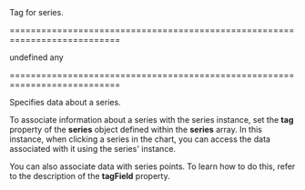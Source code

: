 <!--**
/*-------------------------------------------
    Auto-generated file. Do not modify.
-------------------------------------------

**-->
<!--d-->Tag for series.<!--/d-->
===========================================================================
<!--default-->undefined<!--/default-->
<!--type-->any<!--/type-->
===========================================================================

<!--shortDescription-->
Specifies data about a series.
<!--/shortDescription-->

<!--fullDescription-->
To associate information about a series with the series instance, set the **tag** property of the **series** object defined within the **series** array. In this instance, when clicking a series in the chart, you can access the data associated with it using the series' instance.

You can also associate data with series points. To learn how to do this, refer to the description of the **tagField** property.
<!--/fullDescription-->